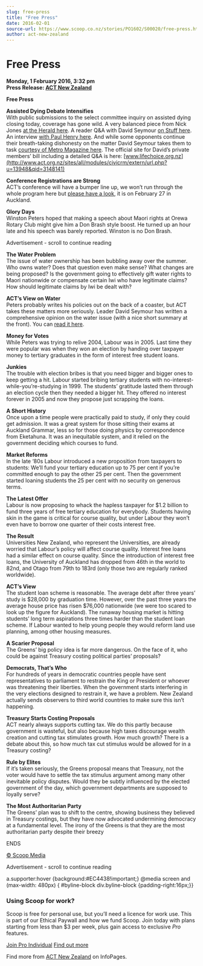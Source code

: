 ```yaml
---
slug: free-press
title: "Free Press"
date: 2016-02-01
source-url: https://www.scoop.co.nz/stories/PO1602/S00020/free-press.htm
author: act-new-zealand
---
```

Free Press
==========

**Monday, 1 February 2016, 3:32 pm**  
**Press Release: [ACT New Zealand](https://info.scoop.co.nz/ACT_New_Zealand)**

**Free Press**

**Assisted Dying Debate Intensifies**  
With public submissions to the select committee inquiry on assisted dying closing today, coverage has gone wild. A very balanced piece from Nick Jones [at the Herald here](http://www.act.org.nz/sites/all/modules/civicrm/extern/url.php?u=13944&qid=3148141). A reader Q&A with David Seymour [on Stuff here](http://www.act.org.nz/sites/all/modules/civicrm/extern/url.php?u=13945&qid=3148141). An interview [with Paul Henry here](http://www.act.org.nz/sites/all/modules/civicrm/extern/url.php?u=13946&qid=3148141). And while some opponents continue their breath-taking dishonesty on the matter David Seymour takes them to task [courtesy of Metro Magazine here](http://www.act.org.nz/sites/all/modules/civicrm/extern/url.php?u=13947&qid=3148141). The official site for David’s private members’ bill including a detailed Q&A is here: [www.lifechoice.org.nz](http://www.act.org.nz/sites/all/modules/civicrm/extern/url.php?u=13948&qid=3148141)

**Conference Registrations are Strong**  
ACT’s conference will have a bumper line up, we won’t run through the whole program here but [please have a look](http://www.act.org.nz/sites/all/modules/civicrm/extern/url.php?u=13949&qid=3148141), it is on February 27 in Auckland.

**Glory Days**  
Winston Peters hoped that making a speech about Maori rights at Orewa Rotary Club might give him a Don Brash style boost. He turned up an hour late and his speech was barely reported. Winston is no Don Brash.

Advertisement - scroll to continue reading





**The Water Problem**  
The issue of water ownership has been bubbling away over the summer. Who owns water? Does that question even make sense? What changes are being proposed? Is the government going to effectively gift water rights to Maori nationwide or compensate certain Iwi who have legitimate claims? How should legitimate claims by Iwi be dealt with?

**ACT’s View on Water**  
Peters probably writes his policies out on the back of a coaster, but ACT takes these matters more seriously. Leader David Seymour has written a comprehensive opinion on the water issue (with a nice short summary at the front). You can [read it here](http://www.act.org.nz/sites/all/modules/civicrm/extern/url.php?u=13950&qid=3148141).

**Money for Votes**  
While Peters was trying to relive 2004, Labour was in 2005. Last time they were popular was when they won an election by handing over taxpayer money to tertiary graduates in the form of interest free student loans.

**Junkies**  
The trouble with election bribes is that you need bigger and bigger ones to keep getting a hit. Labour started bribing tertiary students with no-interest-while-you’re-studying in 1999. The students’ gratitude lasted them through an election cycle then they needed a bigger hit. They offered no interest forever in 2005 and now they propose just scrapping the loans.

**A Short History**  
Once upon a time people were practically paid to study, if only they could get admission. It was a great system for those sitting their exams at Auckland Grammar, less so for those doing physics by correspondence from Eketahuna. It was an inequitable system, and it relied on the government deciding which courses to fund.

**Market Reforms**  
In the late ‘80s Labour introduced a new proposition from taxpayers to students: We’ll fund your tertiary education up to 75 per cent if you’re committed enough to pay the other 25 per cent. Then the government started loaning students the 25 per cent with no security on generous terms.

**The Latest Offer**  
Labour is now proposing to whack the hapless taxpayer for $1.2 billion to fund three years of free tertiary education for everybody. Students having skin in the game is critical for course quality, but under Labour they won’t even have to borrow one quarter of their costs interest free.

**The Result**  
Universities New Zealand, who represent the Universities, are already worried that Labour’s policy will affect course quality. Interest free loans had a similar effect on course quality. Since the introduction of interest free loans, the University of Auckland has dropped from 46th in the world to 82nd, and Otago from 79th to 183rd (only those two are regularly ranked worldwide).

**ACT’s View**  
The student loan scheme is reasonable. The average debt after three years’ study is $28,000 by graduation time. However, over the past three years the average house price has risen $76,000 nationwide (we were too scared to look up the figure for Auckland). The runaway housing market is hitting students’ long term aspirations three times harder than the student loan scheme. If Labour wanted to help young people they would reform land use planning, among other housing measures.

**A Scarier Proposal**  
The Greens’ big policy idea is far more dangerous. On the face of it, who could be against Treasury costing political parties’ proposals?

**Democrats, That’s Who**  
For hundreds of years in democratic countries people have sent representatives to parliament to restrain the King or President or whoever was threatening their liberties. When the government starts interfering in the very elections designed to restrain it, we have a problem. New Zealand actually sends observers to third world countries to make sure this isn’t happening.

**Treasury Starts Costing Proposals**  
ACT nearly always supports cutting tax. We do this partly because government is wasteful, but also because high taxes discourage wealth creation and cutting tax stimulates growth. How much growth? There is a debate about this, so how much tax cut stimulus would be allowed for in a Treasury costing?

**Rule by Elites**  
If it’s taken seriously, the Greens proposal means that Treasury, not the voter would have to settle the tax stimulus argument among many other inevitable policy disputes. Would they be subtly influenced by the elected government of the day, which government departments are supposed to loyally serve?

**The Most Authoritarian Party**  
The Greens’ plan was to shift to the centre, showing business they believed in Treasury costings, but they have now advocated undermining democracy at a fundamental level. The irony of the Greens is that they are the most authoritarian party despite their breezy

ENDS

[© Scoop Media](http://www.scoop.co.nz/about/terms.html)  

Advertisement - scroll to continue reading



a.supporter:hover {background:#EC4438!important;} @media screen and (max-width: 480px) { #byline-block div.byline-block {padding-right:16px;}}

### Using Scoop for work?

Scoop is free for personal use, but you’ll need a licence for work use. This is part of our Ethical Paywall and how we fund Scoop. Join today with plans starting from less than $3 per week, plus gain access to exclusive _Pro_ features.  
  
[Join Pro Individual](https://pro.scoop.co.nz/Individual/?from=ProIn24) [Find out more](https://pro.scoop.co.nz/using-scoop-for-work/?from=ProIn24)

Find more from [ACT New Zealand](https://info.scoop.co.nz/ACT_New_Zealand) on InfoPages.